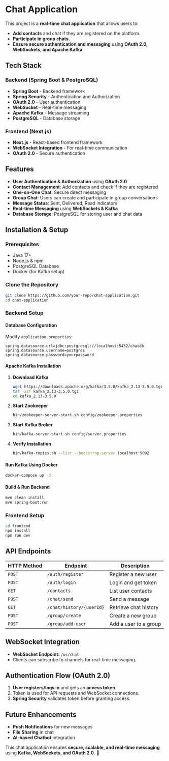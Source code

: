 # Chat Application

This project is a **real-time chat application** that allows users to:
- **Add contacts** and chat if they are registered on the platform.
- **Participate in group chats**.
- **Ensure secure authentication and messaging** using **OAuth 2.0, WebSockets, and Apache Kafka**.

## **Tech Stack**
### **Backend** (Spring Boot & PostgreSQL)
- **Spring Boot** - Backend framework
- **Spring Security** - Authentication and Authorization
- **OAuth 2.0** - User authentication
- **WebSocket** - Real-time messaging
- **Apache Kafka** - Message streaming
- **PostgreSQL** - Database storage

### **Frontend** (Next.js)
- **Next.js** - React-based frontend framework
- **WebSocket Integration** - For real-time communication
- **OAuth 2.0** - Secure authentication

## **Features**
- **User Authentication & Authorization** using **OAuth 2.0**
- **Contact Management**: Add contacts and check if they are registered
- **One-on-One Chat**: Secure direct messaging
- **Group Chat**: Users can create and participate in group conversations
- **Message Status**: Sent, Delivered, Read indicators
- **Real-time Messaging** using **WebSockets & Kafka**
- **Database Storage**: PostgreSQL for storing user and chat data

## **Installation & Setup**

### **Prerequisites**
- Java 17+
- Node.js & npm
- PostgreSQL Database
- Docker (for Kafka setup)

### **Clone the Repository**
```sh
git clone https://github.com/your-repo/chat-application.git
cd chat-application
```

### **Backend Setup**
#### **Database Configuration**
Modify `application.properties`:
```properties
spring.datasource.url=jdbc:postgresql://localhost:5432/chatdb
spring.datasource.username=postgres
spring.datasource.password=yourpassword
```

#### **Apache Kafka Installation**
1. **Download Kafka**
   ```sh
   wget https://downloads.apache.org/kafka/3.5.0/kafka_2.13-3.5.0.tgz
   tar -xzf kafka_2.13-3.5.0.tgz
   cd kafka_2.13-3.5.0
   ```
2. **Start Zookeeper**
   ```sh
   bin/zookeeper-server-start.sh config/zookeeper.properties
   ```
3. **Start Kafka Broker**
   ```sh
   bin/kafka-server-start.sh config/server.properties
   ```
4. **Verify Installation**
   ```sh
   bin/kafka-topics.sh --list --bootstrap-server localhost:9092
   ```

#### **Run Kafka Using Docker**
```sh
docker-compose up -d
```

#### **Build & Run Backend**
```sh
mvn clean install
mvn spring-boot:run
```

### **Frontend Setup**
```sh
cd frontend
npm install
npm run dev
```

## **API Endpoints**
| HTTP Method | Endpoint | Description |
|------------|---------|-------------|
| `POST` | `/auth/register` | Register a new user |
| `POST` | `/auth/login` | Login and get token |
| `GET` | `/contacts` | List user contacts |
| `POST` | `/chat/send` | Send a message |
| `GET` | `/chat/history/{userId}` | Retrieve chat history |
| `POST` | `/group/create` | Create a new group |
| `POST` | `/group/add-user` | Add a user to a group |

## **WebSocket Integration**
- **WebSocket Endpoint:** `/ws/chat`
- Clients can subscribe to channels for real-time messaging.

## **Authentication Flow (OAuth 2.0)**
1. **User registers/logs in** and gets an **access token**.
2. Token is used for API requests and WebSocket connections.
3. **Spring Security** validates token before granting access.

## **Future Enhancements**
- **Push Notifications** for new messages
- **File Sharing** in chat
- **AI-based Chatbot** integration

This chat application ensures **secure, scalable, and real-time messaging** using **Kafka, WebSockets, and OAuth 2.0**. 🚀

